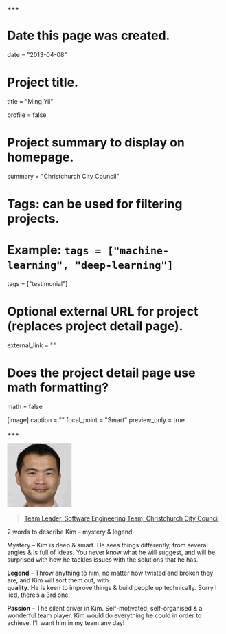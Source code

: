 +++
# Date this page was created.
date = "2013-04-08"

# Project title.
title = "Ming Yii"

profile = false

# Project summary to display on homepage.
summary = "Christchurch City Council"

# Tags: can be used for filtering projects.
# Example: `tags = ["machine-learning", "deep-learning"]`
tags = ["testimonial"]

# Optional external URL for project (replaces project detail page).
external_link = ""

# Does the project detail page use math formatting?
math = false

[image]
caption = ""
focal_point = "Smart"
preview_only = true

+++

<img class="testimonial-img-bordered" src="featured.jpg">

> [Team Leader, Software Engineering Team, Christchurch City Council](/project/portfolio-ccc)

2 words to describe Kim – mystery &#38; legend.

Mystery – Kim is deep &#38; smart. He sees things differently, from several angles &#38; is full of ideas. You never know what he will suggest, and will be surprised with how he tackles issues with the solutions that he has.

**Legend** – Throw anything to him, no matter how twisted and broken they are, and Kim will sort them out, with<br>
**quality**. He is keen to improve things &#38; build people up technically. Sorry I lied, there’s a 3rd one.

**Passion** – The silent driver in Kim. Self-motivated, self-organised &#38; a wonderful team player. Kim would do everything he could in order to achieve. I’ll want him in my team any day!

